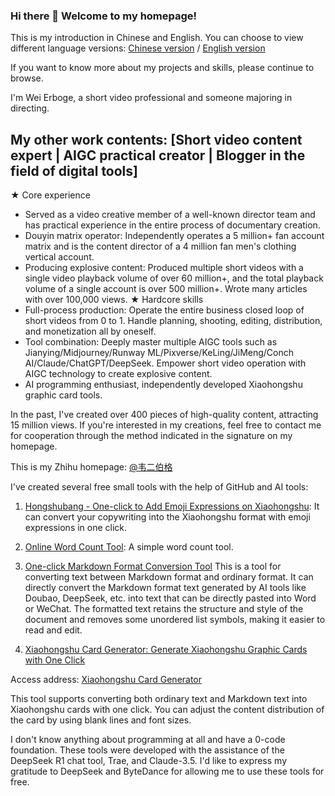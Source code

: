 ### Hi there 👋 Welcome to my homepage!

This is my introduction in Chinese and English. You can choose to view different language versions:
[Chinese version](README.md) / [English version](README_en.md)

If you want to know more about my projects and skills, please continue to browse.


I'm Wei Erboge, a short video professional and someone majoring in directing. 

## My other work contents: [Short video content expert | AIGC practical creator | Blogger in the field of digital tools]
★ Core experience
- Served as a video creative member of a well-known director team and has practical experience in the entire process of documentary creation.
- Douyin matrix operator: Independently operates a 5 million+ fan account matrix and is the content director of a 4 million fan men's clothing vertical account.
- Producing explosive content: Produced multiple short videos with a single video playback volume of over 60 million+, and the total playback volume of a single account is over 500 million+. Wrote many articles with over 100,000 views.
★ Hardcore skills
- Full-process production: Operate the entire business closed loop of short videos from 0 to 1. Handle planning, shooting, editing, distribution, and monetization all by oneself.
- Tool combination: Deeply master multiple AIGC tools such as Jianying/Midjourney/Runway ML/Pixverse/KeLing/JiMeng/Conch AI/Claude/ChatGPT/DeepSeek. Empower short video operation with AIGC technology to create explosive content.
- AI programming enthusiast, independently developed Xiaohongshu graphic card tools.

In the past, I've created over 400 pieces of high-quality content, attracting 15 million views. If you're interested in my creations, feel free to contact me for cooperation through the method indicated in the signature on my homepage.

This is my Zhihu homepage: [@韦二伯格](https://www.zhihu.com/people/wei-shi-bo)

I've created several free small tools with the help of GitHub and AI tools:

1. [Hongshubang - One-click to Add Emoji Expressions on Xiaohongshu](https://www.hongshubang.com): It can convert your copywriting into the Xiaohongshu format with emoji expressions in one click.

2. [Online Word Count Tool](https://zishutongji.com/): A simple word count tool.

3. [One-click Markdown Format Conversion Tool](https://weierboge.github.io/markdowntool/) This is a tool for converting text between Markdown format and ordinary format. It can directly convert the Markdown format text generated by AI tools like Doubao, DeepSeek, etc. into text that can be directly pasted into Word or WeChat. The formatted text retains the structure and style of the document and removes some unordered list symbols, making it easier to read and edit.

4. [Xiaohongshu Card Generator: Generate Xiaohongshu Graphic Cards with One Click](https://weierboge.github.io/Redbookcard/)

Access address: [Xiaohongshu Card Generator](https://weierboge.github.io/Redbookcard/)

This tool supports converting both ordinary text and Markdown text into Xiaohongshu cards with one click. 
You can adjust the content distribution of the card by using blank lines and font sizes.

I don't know anything about programming at all and have a 0-code foundation. These tools were developed with the assistance of the DeepSeek R1 chat tool, Trae, and Claude-3.5. I'd like to express my gratitude to DeepSeek and ByteDance for allowing me to use these tools for free.

